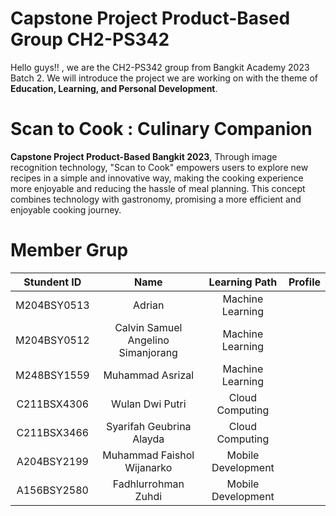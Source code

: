 # Capstone Project Product-Based Group CH2-PS342 

Hello guys!! , we are the CH2-PS342 group from Bangkit Academy 2023 Batch 2.
We will introduce the project we are working on with the theme of **Education, Learning, and Personal Development**.

# Scan to Cook : Culinary Companion
**Capstone Project Product-Based Bangkit 2023**,
Through image recognition technology, "Scan to Cook" empowers users to explore new recipes in a simple and innovative way, making the cooking experience more enjoyable and reducing the hassle of meal planning. This concept combines technology with gastronomy, promising a more efficient and enjoyable cooking journey.

# Member Grup 

| Stundent ID | Name | Learning Path |  Profile
|:---:|:---:|:---:|---:
M204BSY0513 | Adrian |  Machine Learning  | 
M204BSY0512 | Calvin Samuel Angelino Simanjorang | Machine Learning  | 
M248BSY1559 | Muhammad Asrizal | Machine Learning |
C211BSX4306 | Wulan Dwi Putri |  Cloud Computing | 
C211BSX3466 | Syarifah Geubrina Alayda | Cloud Computing |
A204BSY2199 | Muhammad Faishol Wijanarko | Mobile Development | 
A156BSY2580 | Fadhlurrohman Zuhdi | Mobile Development |
